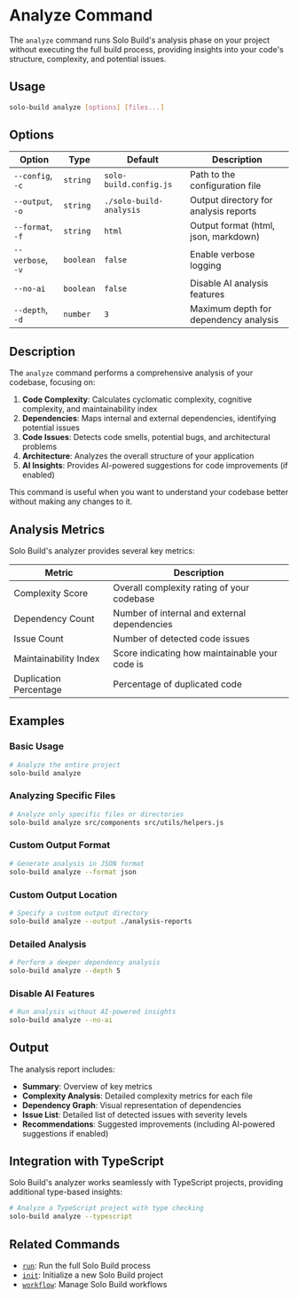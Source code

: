# Analyze Command

The `analyze` command runs Solo Build's analysis phase on your project without executing the full build process, providing insights into your code's structure, complexity, and potential issues.

## Usage

```bash
solo-build analyze [options] [files...]
```

## Options

| Option | Type | Default | Description |
|--------|------|---------|-------------|
| `--config`, `-c` | `string` | `solo-build.config.js` | Path to the configuration file |
| `--output`, `-o` | `string` | `./solo-build-analysis` | Output directory for analysis reports |
| `--format`, `-f` | `string` | `html` | Output format (html, json, markdown) |
| `--verbose`, `-v` | `boolean` | `false` | Enable verbose logging |
| `--no-ai` | `boolean` | `false` | Disable AI analysis features |
| `--depth`, `-d` | `number` | `3` | Maximum depth for dependency analysis |

## Description

The `analyze` command performs a comprehensive analysis of your codebase, focusing on:

1. **Code Complexity**: Calculates cyclomatic complexity, cognitive complexity, and maintainability index
2. **Dependencies**: Maps internal and external dependencies, identifying potential issues
3. **Code Issues**: Detects code smells, potential bugs, and architectural problems
4. **Architecture**: Analyzes the overall structure of your application
5. **AI Insights**: Provides AI-powered suggestions for code improvements (if enabled)

This command is useful when you want to understand your codebase better without making any changes to it.

## Analysis Metrics

Solo Build's analyzer provides several key metrics:

| Metric | Description |
|--------|-------------|
| Complexity Score | Overall complexity rating of your codebase |
| Dependency Count | Number of internal and external dependencies |
| Issue Count | Number of detected code issues |
| Maintainability Index | Score indicating how maintainable your code is |
| Duplication Percentage | Percentage of duplicated code |

## Examples

### Basic Usage

```bash
# Analyze the entire project
solo-build analyze
```

### Analyzing Specific Files

```bash
# Analyze only specific files or directories
solo-build analyze src/components src/utils/helpers.js
```

### Custom Output Format

```bash
# Generate analysis in JSON format
solo-build analyze --format json
```

### Custom Output Location

```bash
# Specify a custom output directory
solo-build analyze --output ./analysis-reports
```

### Detailed Analysis

```bash
# Perform a deeper dependency analysis
solo-build analyze --depth 5
```

### Disable AI Features

```bash
# Run analysis without AI-powered insights
solo-build analyze --no-ai
```

## Output

The analysis report includes:

- **Summary**: Overview of key metrics
- **Complexity Analysis**: Detailed complexity metrics for each file
- **Dependency Graph**: Visual representation of dependencies
- **Issue List**: Detailed list of detected issues with severity levels
- **Recommendations**: Suggested improvements (including AI-powered suggestions if enabled)

## Integration with TypeScript

Solo Build's analyzer works seamlessly with TypeScript projects, providing additional type-based insights:

```bash
# Analyze a TypeScript project with type checking
solo-build analyze --typescript
```

## Related Commands

- [`run`](/docs/cli-run): Run the full Solo Build process
- [`init`](/docs/cli-init): Initialize a new Solo Build project
- [`workflow`](/docs/cli-workflow): Manage Solo Build workflows
